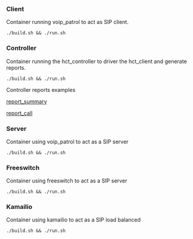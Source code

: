 
### Client
Container running voip_patrol to act as SIP client.

`./build.sh && ./run.sh`

### Controller
Container running the hct_controller to driver the hct_client and generate reports.

`./build.sh && ./run.sh`

Controller reports examples

[report_summary](report_summary.json)

[report_call](report_call.json)


### Server
Container using voip_patrol to act as a SIP server

`./build.sh && ./run.sh`
     
### Freeswitch
Container using freeswitch to act as a SIP server

`./build.sh && ./run.sh`

### Kamailio
Container using kamailio to act as a SIP load balanced

`./build.sh && ./run.sh`
